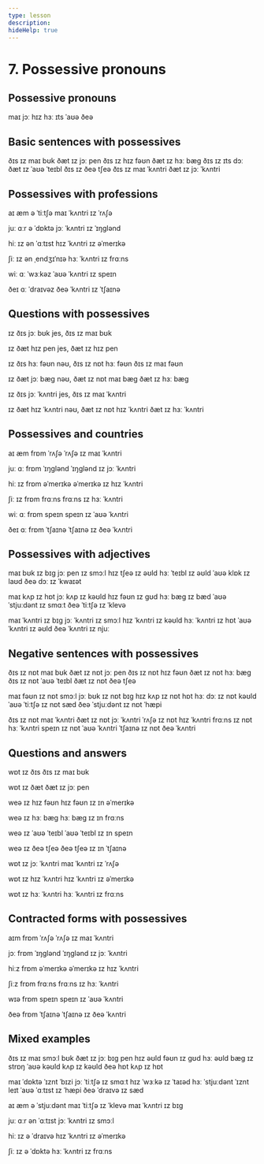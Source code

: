 ```yaml
---
type: lesson
description:
hideHelp: true
---
```


# 7. Possessive pronouns

## Possessive pronouns

maɪ
jɔː
hɪz
hɜː
ɪts
ˈaʊə
ðeə

## Basic sentences with possessives

ðɪs ɪz maɪ bʊk
ðæt ɪz jɔː pen
ðɪs ɪz hɪz fəʊn
ðæt ɪz hɜː bæɡ
ðɪs ɪz ɪts dɔː
ðæt ɪz ˈaʊə ˈteɪbl
ðɪs ɪz ðeə tʃeə
ðɪs ɪz maɪ ˈkʌntri
ðæt ɪz jɔː ˈkʌntri

## Possessives with professions

aɪ æm ə ˈtiːtʃə
maɪ ˈkʌntri ɪz ˈrʌʃə

juː ɑːr ə ˈdɒktə
jɔː ˈkʌntri ɪz ˈɪŋɡlənd

hiː ɪz ən ˈɑːtɪst
hɪz ˈkʌntri ɪz əˈmerɪkə

ʃiː ɪz ən ˌendʒɪˈnɪə
hɜː ˈkʌntri ɪz frɑːns

wiː ɑː ˈwɜːkəz
ˈaʊə ˈkʌntri ɪz speɪn

ðeɪ ɑː ˈdraɪvəz
ðeə ˈkʌntri ɪz ˈtʃaɪnə

## Questions with possessives

ɪz ðɪs jɔː bʊk
jes, ðɪs ɪz maɪ bʊk

ɪz ðæt hɪz pen
jes, ðæt ɪz hɪz pen

ɪz ðɪs hɜː fəʊn
nəʊ, ðɪs ɪz nɒt hɜː fəʊn
ðɪs ɪz maɪ fəʊn

ɪz ðæt jɔː bæɡ
nəʊ, ðæt ɪz nɒt maɪ bæɡ
ðæt ɪz hɜː bæɡ

ɪz ðɪs jɔː ˈkʌntri
jes, ðɪs ɪz maɪ ˈkʌntri

ɪz ðæt hɪz ˈkʌntri
nəʊ, ðæt ɪz nɒt hɪz ˈkʌntri
ðæt ɪz hɜː ˈkʌntri

## Possessives and countries

aɪ æm frɒm ˈrʌʃə
ˈrʌʃə ɪz maɪ ˈkʌntri

juː ɑː frɒm ˈɪŋɡlənd
ˈɪŋɡlənd ɪz jɔː ˈkʌntri

hiː ɪz frɒm əˈmerɪkə
əˈmerɪkə ɪz hɪz ˈkʌntri

ʃiː ɪz frɒm frɑːns
frɑːns ɪz hɜː ˈkʌntri

wiː ɑː frɒm speɪn
speɪn ɪz ˈaʊə ˈkʌntri

ðeɪ ɑː frɒm ˈtʃaɪnə
ˈtʃaɪnə ɪz ðeə ˈkʌntri

## Possessives with adjectives

maɪ bʊk ɪz bɪɡ
jɔː pen ɪz smɔːl
hɪz tʃeə ɪz əʊld
hɜː ˈteɪbl ɪz əʊld
ˈaʊə klɒk ɪz laʊd
ðeə dɔː ɪz ˈkwaɪət

maɪ kʌp ɪz hɒt
jɔː kʌp ɪz kəʊld
hɪz fəʊn ɪz ɡʊd
hɜː bæɡ ɪz bæd
ˈaʊə ˈstjuːdənt ɪz smɑːt
ðeə ˈtiːtʃə ɪz ˈklevə

maɪ ˈkʌntri ɪz bɪɡ
jɔː ˈkʌntri ɪz smɔːl
hɪz ˈkʌntri ɪz kəʊld
hɜː ˈkʌntri ɪz hɒt
ˈaʊə ˈkʌntri ɪz əʊld
ðeə ˈkʌntri ɪz njuː

## Negative sentences with possessives

ðɪs ɪz nɒt maɪ bʊk
ðæt ɪz nɒt jɔː pen
ðɪs ɪz nɒt hɪz fəʊn
ðæt ɪz nɒt hɜː bæɡ
ðɪs ɪz nɒt ˈaʊə ˈteɪbl
ðæt ɪz nɒt ðeə tʃeə

maɪ fəʊn ɪz nɒt smɔːl
jɔː bʊk ɪz nɒt bɪɡ
hɪz kʌp ɪz nɒt hɒt
hɜː dɔː ɪz nɒt kəʊld
ˈaʊə ˈtiːtʃə ɪz nɒt sæd
ðeə ˈstjuːdənt ɪz nɒt ˈhæpi

ðɪs ɪz nɒt maɪ ˈkʌntri
ðæt ɪz nɒt jɔː ˈkʌntri
ˈrʌʃə ɪz nɒt hɪz ˈkʌntri
frɑːns ɪz nɒt hɜː ˈkʌntri
speɪn ɪz nɒt ˈaʊə ˈkʌntri
ˈtʃaɪnə ɪz nɒt ðeə ˈkʌntri

## Questions and answers

wɒt ɪz ðɪs
ðɪs ɪz maɪ bʊk

wɒt ɪz ðæt
ðæt ɪz jɔː pen

weə ɪz hɪz fəʊn
hɪz fəʊn ɪz ɪn əˈmerɪkə

weə ɪz hɜː bæɡ
hɜː bæɡ ɪz ɪn frɑːns

weə ɪz ˈaʊə ˈteɪbl
ˈaʊə ˈteɪbl ɪz ɪn speɪn

weə ɪz ðeə tʃeə
ðeə tʃeə ɪz ɪn ˈtʃaɪnə

wɒt ɪz jɔː ˈkʌntri
maɪ ˈkʌntri ɪz ˈrʌʃə

wɒt ɪz hɪz ˈkʌntri
hɪz ˈkʌntri ɪz əˈmerɪkə

wɒt ɪz hɜː ˈkʌntri
hɜː ˈkʌntri ɪz frɑːns

## Contracted forms with possessives

aɪm frɒm ˈrʌʃə
ˈrʌʃə ɪz maɪ ˈkʌntri

jɔː frɒm ˈɪŋɡlənd
ˈɪŋɡlənd ɪz jɔː ˈkʌntri

hiːz frɒm əˈmerɪkə
əˈmerɪkə ɪz hɪz ˈkʌntri

ʃiːz frɒm frɑːns
frɑːns ɪz hɜː ˈkʌntri

wɪə frɒm speɪn
speɪn ɪz ˈaʊə ˈkʌntri

ðeə frɒm ˈtʃaɪnə
ˈtʃaɪnə ɪz ðeə ˈkʌntri

## Mixed examples

ðɪs ɪz maɪ smɔːl bʊk
ðæt ɪz jɔː bɪɡ pen
hɪz əʊld fəʊn ɪz ɡʊd
hɜː əʊld bæɡ ɪz strɒŋ
ˈaʊə kəʊld kʌp ɪz kəʊld
ðeə hɒt kʌp ɪz hɒt

maɪ ˈdɒktə ˈɪznt ˈbɪzi
jɔː ˈtiːtʃə ɪz smɑːt
hɪz ˈwɜːkə ɪz ˈtaɪəd
hɜː ˈstjuːdənt ˈɪznt leɪt
ˈaʊə ˈɑːtɪst ɪz ˈhæpi
ðeə ˈdraɪvə ɪz sæd

aɪ æm ə ˈstjuːdənt
maɪ ˈtiːtʃə ɪz ˈklevə
maɪ ˈkʌntri ɪz bɪɡ

juː ɑːr ən ˈɑːtɪst
jɔː ˈkʌntri ɪz smɔːl

hiː ɪz ə ˈdraɪvə
hɪz ˈkʌntri ɪz əˈmerɪkə

ʃiː ɪz ə ˈdɒktə
hɜː ˈkʌntri ɪz frɑːns
